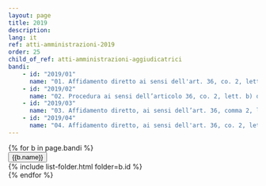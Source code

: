 ```yaml
---
layout: page
title: 2019
description: 
lang: it
ref: atti-amministrazioni-2019
order: 25
child_of_ref: atti-amministrazioni-aggiudicatrici
bandi:
    - id: "2019/01"
      name: "01. Affidamento diretto ai sensi dell'art. 36, co. 2, lett. b) del D.lgs. 50/2016 per l’acquisizione di un servizio SAAS in cloud per la gestione della posta elettronica e per la condivisione documentale basato su G-SUITE di Google - piano business - per un numero massimo di 60 caselle di posta elettronica e utenze - CIG 80036114BC"
    - id: "2019/02"
      name: "02. Procedura ai sensi dell’articolo 36, co. 2, lett. b) del D.Lgs. 50/2016, finalizzata all’acquisizione del prodotto Microsoft “Azure Monetary Commitment” in numero di 2.376 unità (66 unità per 36 mesi) per l'accesso ai servizi cloud. - Procedura con richiesta di offerta aperta sul mePA - CIG 8086277EDD"
    - id: "2019/03"
      name: "03. Affidamento diretto, ai sensi dell’art. 36, comma 2, lett. a) del D.Lgs. 50/2016 per l'acquisto di n. 10 computer modello macbook air - CIG Z0A2B64349"
    - id: "2019/04"
      name: "04. Affidamento diretto, ai sensi dell'art. 36, co. 2, lett. a) del D.lgs. 50/2016 per l'acquisto del prodotto “Attivazione Pannello per gestione PEC” a valere sul catalogo dei prodotti offerti dalla società ARUBA PEC - CIG Z8F2B09DA5"
---
```




<div id="collapseDiv" class="collapse-div" role="tablist">
  {% for b in page.bandi %}
  <div class="collapse-header" id="heading{{forloop.index}}">
    <button data-toggle="collapse" data-target="#collapse{{forloop.index}}" aria-expanded="false" aria-controls="collapse{{forloop.index}}">
      {{b.name}}
    </button>
  </div>
  <div id="collapse{{forloop.index}}" class="collapse " role="tabpanel" aria-labelledby="heading{{forloop.index}}">
    <div class="collapse-body">
      {% include list-folder.html folder=b.id %}
    </div>
  </div>
  {% endfor %}
</div>